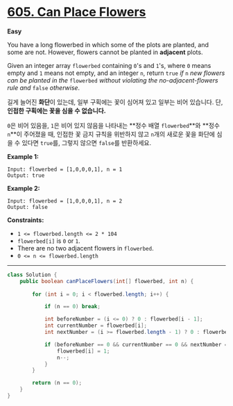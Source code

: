 # [605. Can Place Flowers](https://leetcode.com/problems/can-place-flowers/)

**Easy**

You have a long flowerbed in which some of the plots are planted, and some are not. However, flowers cannot be planted in **adjacent** plots.

Given an integer array `flowerbed` containing `0`'s and `1`'s, where `0` means empty and `1` means not empty, and an integer `n`, return `true` *if* `n` *new flowers can be planted in the* `flowerbed` *without violating the no-adjacent-flowers rule and* `false` *otherwise*.

길게 늘어진 **화단**이 있는데, 일부 구획에는 꽃이 심어져 있고 일부는 비어 있습니다. 단, **인접한 구획에는 꽃을 심을 수 없습니다.**

`0`은 비어 있음을, `1`은 비어 있지 않음을 나타내는 **정수 배열 `flowerbed`**와 **정수 `n`**이 주어졌을 때, 인접한 꽃 금지 규칙을 위반하지 않고 `n`개의 새로운 꽃을 화단에 심을 수 있다면 `true`를, 그렇지 않으면 `false`를 반환하세요.

 

**Example 1:**

```
Input: flowerbed = [1,0,0,0,1], n = 1
Output: true
```

**Example 2:**

```
Input: flowerbed = [1,0,0,0,1], n = 2
Output: false
```

 

**Constraints:**

- `1 <= flowerbed.length <= 2 * 104`
- `flowerbed[i]` is `0` or `1`.
- There are no two adjacent flowers in `flowerbed`.
- `0 <= n <= flowerbed.length`

---

```java
class Solution {
    public boolean canPlaceFlowers(int[] flowerbed, int n) {
        
        for (int i = 0; i < flowerbed.length; i++) {

            if (n == 0) break;

            int beforeNumber = (i <= 0) ? 0 : flowerbed[i - 1];
            int currentNumber = flowerbed[i];
            int nextNumber = (i >= flowerbed.length - 1) ? 0 : flowerbed[i + 1];

            if (beforeNumber == 0 && currentNumber == 0 && nextNumber == 0) {
                flowerbed[i] = 1;
                n--;
            }
        }

        return (n == 0);
    }
}
```


